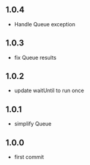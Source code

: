 ## 1.0.4

- Handle Queue exception
 
## 1.0.3

- fix Queue results

## 1.0.2

- update waitUntil to run once 

## 1.0.1

- simplify Queue

## 1.0.0

- first commit
